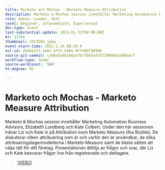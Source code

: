 ```yaml
---
title: Marketo och Mochas - Marketo Measure Attribution
description: Marketo & Mochas session innehåller Marketing Automation Business Advisors, Elizabeth Lundberg och Kate Colbert. Under den här sessionen tränar Liz och Kate in på Attribution inom Marketo Measure (fka Bizible). De diskuterar vilken attribuering som är och varför den är användbar, de olika attribueringslagermodellerna i Marketo Measure samt de bästa sätten att välja rätt för ditt företag. Presentationen åtföljs av frågor och svar, där Liz och Kate besvarar frågor live från registrerade och deltagare.
role: Admin, Leader, User
level: Beginner, Intermediate, Experienced
doc-type: Event
last-substantial-update: 2023-01-31T00:00:00Z
kt: 11764
thumbnail: 3413506.jpeg
event-start-time: 2023-1-24 08:30-8
exl-id: 45deb417-ae01-4ff5-b66e-9ffd0bf96909
source-git-commit: ca06e5a8b1602a7bcfb83a43f529680a5a96bacf
workflow-type: tm+mt
source-wordcount: '168'
ht-degree: 0%

---
```


# Marketo och Mochas - Marketo Measure Attribution

Marketo &amp; Mochas session innehåller Marketing Automation Business Advisors, Elizabeth Lundberg och Kate Colbert. Under den här sessionen tränar Liz och Kate in på Attribution inom Marketo Measure (fka Bizible). De diskuterar vilken attribuering som är och varför den är användbar, de olika attribueringslagermodellerna i Marketo Measure samt de bästa sätten att välja rätt för ditt företag. Presentationen åtföljs av frågor och svar, där Liz och Kate besvarar frågor live från registrerade och deltagare.

>[!VIDEO](https://video.tv.adobe.com/v/3413506/?quality=12&learn=on)
